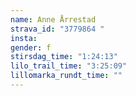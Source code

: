 ```yaml
---
name: Anne Årrestad
strava_id: "3779864 "
insta:
gender: f
stirsdag_time: "1:24:13"
lilo_trail_time: "3:25:09"
lillomarka_rundt_time: ""
---
```

